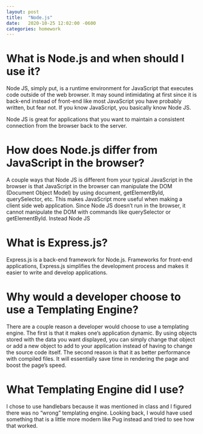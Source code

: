 ```yaml
---
layout: post
title:  "Node.js"
date:   2020-10-25 12:02:00 -0600
categories: homework
---
```


# What is Node.js and when should I use it?

Node JS, simply put, is a runtime environment for JavaScript that executes code outside of the web browser. It may sound intimidating at first since it is back-end instead of front-end like most JavaScript you have probably written, but fear not. If you know JavaScript, you basically know Node JS.

Node JS is great for applications that you want to maintain a consistent connection from the browser back to the server.

# How does Node.js differ from JavaScript in the browser?

A couple ways that Node JS is different from your typical JavaScript in the browser is that JavaScript in the browser can manipulate the DOM (Document Object Model) by using document, getElementById, querySelector, etc. This makes JavaScript more useful when making a client side web application. Since Node JS doesn’t run in the browser, it cannot manipulate the DOM with commands like querySelector or getElementById. Instead Node JS

# What is Express.js?

Express.js is a back-end framework for Node.js. Frameworks for front-end applications, Express.js simplifies the development process and makes it easier to write and develop applications.

# Why would a developer choose to use a Templating Engine?

There are a couple reason a developer would choose to use a templating engine. The first is that it makes one’s application dynamic. By using objects stored with the data you want displayed, you can simply change that object or add a new object to add to your application instead of having to change the source code itself. The second reason is that it as better performance with compiled files. It will essentially save time in rendering the page and boost the page’s speed.

# What Templating Engine did I use?

I chose to use handlebars because it was mentioned in class and I figured there was no “wrong” templating engine. Looking back, I would have used something that is a little more modern like Pug instead and tried to see how that worked.